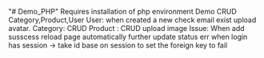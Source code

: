 "# Demo_PHP"
Requires installation of php environment
Demo CRUD Category,Product,User
	User:
		when created a new check email exist
		upload avatar.
	Category: CRUD
	Product : CRUD 
		upload image
Issue:
	When add susscess reload page automatically further
	update status err
	when login has session -> take id base on session to set the foreign key to fail

